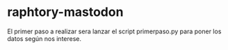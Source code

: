 # raphtory-mastodon
El primer paso a realizar sera lanzar el script primerpaso.py para poner los datos según nos interese.
